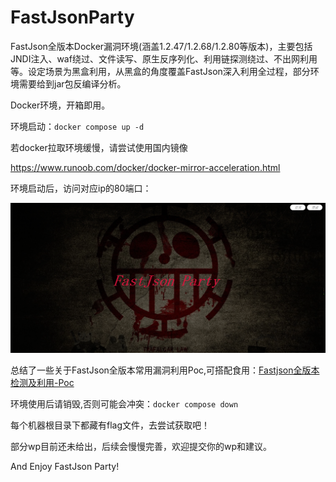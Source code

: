 # FastJsonParty
FastJson全版本Docker漏洞环境(涵盖1.2.47/1.2.68/1.2.80等版本)，主要包括JNDI注入、waf绕过、文件读写、原生反序列化、利用链探测绕过、不出网利用等。设定场景为黑盒利用，从黑盒的角度覆盖FastJson深入利用全过程，部分环境需要给到jar包反编译分析。

Docker环境，开箱即用。

环境启动：`docker compose up -d` 

若docker拉取环境缓慢，请尝试使用国内镜像

https://www.runoob.com/docker/docker-mirror-acceleration.html

环境启动后，访问对应ip的80端口：

![image](images/1.png)

总结了一些关于FastJson全版本常用漏洞利用Poc,可搭配食用：[Fastjson全版本检测及利用-Poc](Fastjson全版本检测及利用-Poc.md) 

环境使用后请销毁,否则可能会冲突：`docker compose down` 

每个机器根目录下都藏有flag文件，去尝试获取吧！

部分wp目前还未给出，后续会慢慢完善，欢迎提交你的wp和建议。

And Enjoy FastJson Party!
